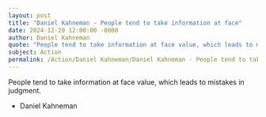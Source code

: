```yaml
---
layout: post
title: "Daniel Kahneman - People tend to take information at face"
date: 2024-12-28 12:00:00 -0000
author: Daniel Kahneman
quote: "People tend to take information at face value, which leads to mistakes in judgment."
subject: Action
permalink: /Action/Daniel Kahneman/Daniel Kahneman - People tend to take information at face
---
```


People tend to take information at face value, which leads to mistakes in judgment.

- Daniel Kahneman
